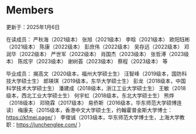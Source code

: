# Members
更新于：2025年1月6日

在读成员：
严秋海（2021级本）
张旭（2021级本）
李晗（2021级本）
欧阳钰彬（2021级本）
陈康（2022级本）
彭庶伟（2022级本）
吴存远（2022级本）
邓润华（2022级本）
严世军（2022级本）
肖国杰（2023级本）
张哲溥（2023级本）
陈炫宇（2023级本）
谢树荟（2023级本）
蔡程（2023级本）
等


毕业成员：
揭高文（2020级本，福州大学硕士生）
汪智峰（2019级本，国防科技大学硕士生）
郎瑛琪（2019级本，东华大学硕士生）
彭龙（2018级本，中国科学技术大学硕士生）
潘建成（2018级本，浙江工业大学硕士生）
王敏（2018级本，西北工业大学硕士生）
何宇虹（2018级本，东北大学硕士生）
熊烨（2018级本）
邓晓霖（2017级本）
易侨斯（2016级本，华东师范大学硕博连读）
梅康夫（2015级本，香港中文大学硕士生，约翰霍普金斯大学博士：https://kfmei.page/ ）
李俊诚（2013级本，华东师范大学博士生，上海大学教职：https://junchenglee.com/ ）
